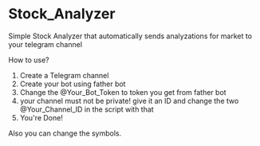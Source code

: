 # Stock_Analyzer
Simple Stock Analyzer that automatically sends analyzations for market to your telegram channel


How to use?
1. Create a Telegram channel 
2. Create your bot using father bot
3. Change the @Your_Bot_Token to token you get from father bot
4. your channel must not be private! give it an ID and change the two @Your_Channel_ID in the script with that
5. You're Done! 

Also you can change the symbols. 
